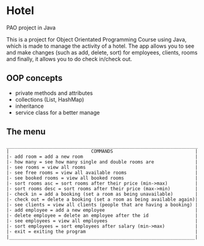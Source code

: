 # Hotel
PAO project in Java

This is a project for Object Orientated Programming Course using Java, which is made to manage the activity of a hotel.
The app allows you to see and make changes (such as add, delete, sort) for employees, clients, rooms and finally, it allows you to do check in/check out.

## OOP concepts
- private methods and attributes
- collections (List, HashMap)
- inheritance
- service class for a better manage

## The menu
```
______________________________________________________________________
|                              COMMANDS                              |
|- add room = add a new room                                         |
|- how many = see how many single and double rooms are               |
|- see rooms = view all rooms                                        |
|- see free rooms = view all available rooms                         |
|- see booked rooms = view all booked rooms                          |
|- sort rooms asc = sort rooms after their price (min->max)          |
|- sort rooms desc = sort rooms after their price (max->min)         |
|- check in = add a booking (set a room as being unavailable)        |
|- check out = delete a booking (set a room as being available again)|
|- see clients = view all clients (people that are having a booking) |
|- add employee = add a new employee                                 |
|- delete employee = delete an employee after the id                 |
|- see employees = view all employees                                |
|- sort employees = sort employees after salary (min->max)           |
|- exit = exiting the program                                        |
|____________________________________________________________________|
```

